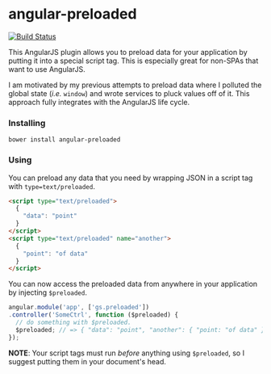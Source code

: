 # angular-preloaded

[![Build Status](https://secure.travis-ci.org/garbles/angular-preloaded.png?branch=master)](https://travis-ci.org/garbles/angular-preloaded)

This AngularJS plugin allows you to preload data for your application by
putting it into a special script tag. This is especially great for non-SPAs
that want to use AngularJS.

I am motivated by my previous attempts to preload data where I polluted
the global state (_i.e._ `window`) and wrote services to pluck values off
of it. This approach fully integrates with the AngularJS life cycle.

### Installing

`bower install angular-preloaded`

### Using

You can preload any data that you need by wrapping JSON in a script tag
with `type=text/preloaded`.

```html
<script type="text/preloaded">
  {
    "data": "point"
  }
</script>
<script type="text/preloaded" name="another">
  {
    "point": "of data"
  }
</script>
```

You can now access the preloaded data from anywhere in your application by
injecting `$preloaded`.

```javascript
angular.module('app', ['gs.preloaded'])
.controller('SomeCtrl', function ($preloaded) {
  // do something with $preloaded.
  $preloaded; // => { "data": "point", "another": { "point: "of data" } }
});
```

__NOTE__: Your script tags must run _before_ anything using `$preloaded`, so
I suggest putting them in your document's head.
